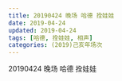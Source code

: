 ```yaml
---
title: 20190424 晚场 哈德 拴娃娃
date: 2019-04-24
updated: 2019-04-24
tags: [哈德, 拴娃娃, 相声]
categories: (2019)己亥年场次
---
```

20190424 晚场 哈德 拴娃娃